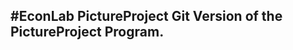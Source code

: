 #EconLab PictureProject
Git Version of the PictureProject Program.
------------------------------------------